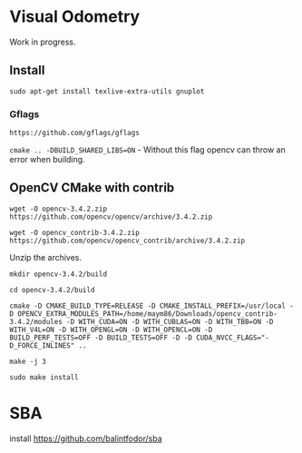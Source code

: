 

# Visual Odometry

Work in progress.

## Install

`sudo apt-get install texlive-extra-utils gnuplot`

### Gflags

`https://github.com/gflags/gflags`

`cmake .. -DBUILD_SHARED_LIBS=ON` - Without this flag opencv can throw an error when building.

## OpenCV CMake with contrib

`wget -O opencv-3.4.2.zip https://github.com/opencv/opencv/archive/3.4.2.zip`

`wget -O opencv_contrib-3.4.2.zip https://github.com/opencv/opencv_contrib/archive/3.4.2.zip`

Unzip the archives.

`mkdir opencv-3.4.2/build`

`cd opencv-3.4.2/build`

`cmake -D CMAKE_BUILD_TYPE=RELEASE -D CMAKE_INSTALL_PREFIX=/usr/local -D OPENCV_EXTRA_MODULES_PATH=/home/maym86/Downloads/opencv_contrib-3.4.2/modules -D WITH_CUDA=ON -D WITH_CUBLAS=ON -D WITH_TBB=ON -D WITH_V4L=ON -D WITH_OPENGL=ON -D WITH_OPENCL=ON -D BUILD_PERF_TESTS=OFF -D BUILD_TESTS=OFF -D -D CUDA_NVCC_FLAGS="-D_FORCE_INLINES" ..`

`make -j 3`

`sudo make install`


# SBA

install https://github.com/balintfodor/sba